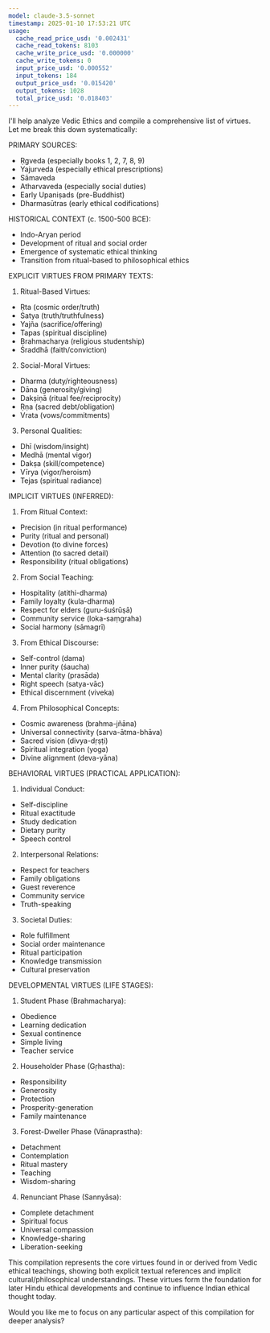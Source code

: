```yaml
---
model: claude-3.5-sonnet
timestamp: 2025-01-10 17:53:21 UTC
usage:
  cache_read_price_usd: '0.002431'
  cache_read_tokens: 8103
  cache_write_price_usd: '0.000000'
  cache_write_tokens: 0
  input_price_usd: '0.000552'
  input_tokens: 184
  output_price_usd: '0.015420'
  output_tokens: 1028
  total_price_usd: '0.018403'
---
```


I'll help analyze Vedic Ethics and compile a comprehensive list of virtues. Let me break this down systematically:

PRIMARY SOURCES:
- Ṛgveda (especially books 1, 2, 7, 8, 9)
- Yajurveda (especially ethical prescriptions)
- Sāmaveda
- Atharvaveda (especially social duties)
- Early Upaniṣads (pre-Buddhist)
- Dharmasūtras (early ethical codifications)

HISTORICAL CONTEXT (c. 1500-500 BCE):
- Indo-Aryan period
- Development of ritual and social order
- Emergence of systematic ethical thinking
- Transition from ritual-based to philosophical ethics

EXPLICIT VIRTUES FROM PRIMARY TEXTS:

1. Ritual-Based Virtues:
- Ṛta (cosmic order/truth)
- Satya (truth/truthfulness)
- Yajña (sacrifice/offering)
- Tapas (spiritual discipline)
- Brahmacharya (religious studentship)
- Śraddhā (faith/conviction)

2. Social-Moral Virtues:
- Dharma (duty/righteousness)
- Dāna (generosity/giving)
- Dakṣiṇā (ritual fee/reciprocity)
- Ṛṇa (sacred debt/obligation)
- Vrata (vows/commitments)

3. Personal Qualities:
- Dhī (wisdom/insight)
- Medhā (mental vigor)
- Dakṣa (skill/competence)
- Vīrya (vigor/heroism)
- Tejas (spiritual radiance)

IMPLICIT VIRTUES (INFERRED):

1. From Ritual Context:
- Precision (in ritual performance)
- Purity (ritual and personal)
- Devotion (to divine forces)
- Attention (to sacred detail)
- Responsibility (ritual obligations)

2. From Social Teaching:
- Hospitality (atithi-dharma)
- Family loyalty (kula-dharma)
- Respect for elders (guru-śuśrūṣā)
- Community service (loka-saṃgraha)
- Social harmony (sāmagrī)

3. From Ethical Discourse:
- Self-control (dama)
- Inner purity (śaucha)
- Mental clarity (prasāda)
- Right speech (satya-vāc)
- Ethical discernment (viveka)

4. From Philosophical Concepts:
- Cosmic awareness (brahma-jñāna)
- Universal connectivity (sarva-ātma-bhāva)
- Sacred vision (divya-dṛṣṭi)
- Spiritual integration (yoga)
- Divine alignment (deva-yāna)

BEHAVIORAL VIRTUES (PRACTICAL APPLICATION):

1. Individual Conduct:
- Self-discipline
- Ritual exactitude
- Study dedication
- Dietary purity
- Speech control

2. Interpersonal Relations:
- Respect for teachers
- Family obligations
- Guest reverence
- Community service
- Truth-speaking

3. Societal Duties:
- Role fulfillment
- Social order maintenance
- Ritual participation
- Knowledge transmission
- Cultural preservation

DEVELOPMENTAL VIRTUES (LIFE STAGES):

1. Student Phase (Brahmacharya):
- Obedience
- Learning dedication
- Sexual continence
- Simple living
- Teacher service

2. Householder Phase (Gṛhastha):
- Responsibility
- Generosity
- Protection
- Prosperity-generation
- Family maintenance

3. Forest-Dweller Phase (Vānaprastha):
- Detachment
- Contemplation
- Ritual mastery
- Teaching
- Wisdom-sharing

4. Renunciant Phase (Sannyāsa):
- Complete detachment
- Spiritual focus
- Universal compassion
- Knowledge-sharing
- Liberation-seeking

This compilation represents the core virtues found in or derived from Vedic ethical teachings, showing both explicit textual references and implicit cultural/philosophical understandings. These virtues form the foundation for later Hindu ethical developments and continue to influence Indian ethical thought today.

Would you like me to focus on any particular aspect of this compilation for deeper analysis?